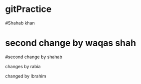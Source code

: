 # gitPractice

#Shahab khan

# second change by waqas shah

#second change by shahab


changes by rabia

changed by Ibrahim 
